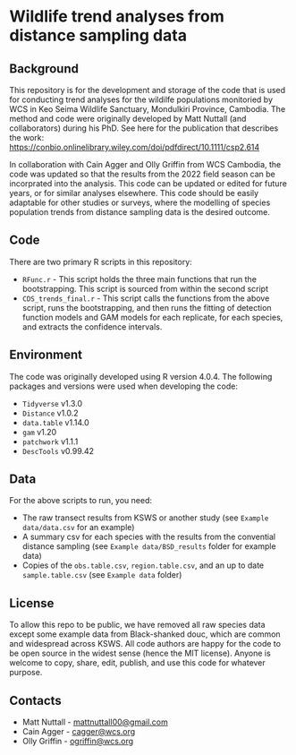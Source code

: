 # Wildlife trend analyses from distance sampling data

## Background

This repository is for the development and storage of the code that is used for conducting trend analyses for the wildilfe populations monitoried by WCS in Keo Seima Wildlife Sanctuary, Mondulkiri Province, Cambodia. The method and code were originally developed by Matt Nuttall (and collaborators) during his PhD. See here for the publication that describes the work: https://conbio.onlinelibrary.wiley.com/doi/pdfdirect/10.1111/csp2.614

In collaboration with Cain Agger and Olly Griffin from WCS Cambodia, the code was updated so that the results from the 2022 field season can be incorprated into the analysis. This code can be updated or edited for future years, or for similar analyses elsewhere. This code should be easily adaptable for other studies or surveys, where the modelling of species population trends from distance sampling data is the desired outcome.

## Code

There are two primary R scripts in this repository:

* `RFunc.r` - This script holds the three main functions that run the bootstrapping. This script is sourced from within the second script
* `CDS_trends_final.r` - This script calls the functions from the above script, runs the bootstrapping, and then runs the fitting of detection function models and GAM models for each replicate, for each species, and extracts the confidence intervals.

## Environment

The code was originally developed using R version 4.0.4. The following packages and versions were used when developing the code:
* `Tidyverse` v1.3.0
* `Distance` v1.0.2
* `data.table` v1.14.0
* `gam` v1.20
* `patchwork` v1.1.1
* `DescTools` v0.99.42

## Data

For the above scripts to run, you need: 

* The raw transect results from KSWS or another study (see `Example data/data.csv` for an example) 
* A summary csv for each species with the results from the convential distance sampling (see `Example data/BSD_results` folder for example data)
* Copies of the `obs.table.csv`, `region.table.csv`, and an up to date `sample.table.csv` (see `Example data` folder)

## License 

To allow this repo to be public, we have removed all raw species data except some example data from Black-shanked douc, which are common and widespread across KSWS. All code authors are happy for the code to be open source in the widest sense (hence the MIT license). Anyone is welcome to copy, share, edit, publish, and use this code for whatever purpose. 

## Contacts

* Matt Nuttall - mattnuttall00@gmail.com
* Cain Agger - cagger@wcs.org
* Olly Griffin - ogriffin@wcs.org
